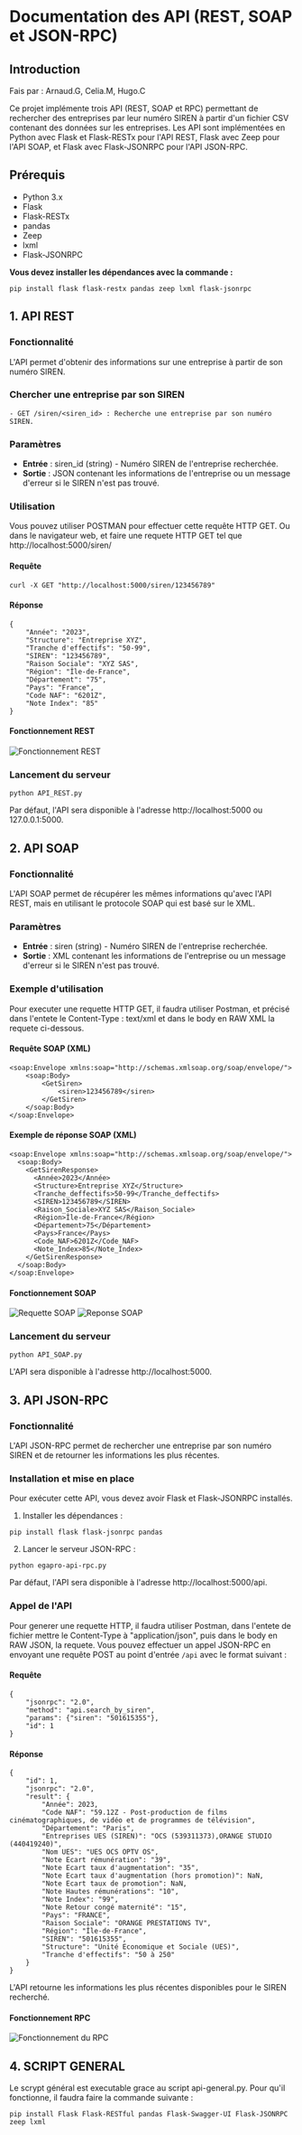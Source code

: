 # Documentation des API (REST, SOAP et JSON-RPC)

## Introduction

Fais par : Arnaud.G, Celia.M, Hugo.C

Ce projet implémente trois API (REST, SOAP et RPC) permettant de rechercher des entreprises par leur numéro SIREN à partir d'un fichier CSV contenant des données sur les entreprises.
Les API sont implémentées en Python avec Flask et Flask-RESTx pour l'API REST, Flask avec Zeep pour l'API SOAP, et Flask avec Flask-JSONRPC pour l'API JSON-RPC.

## Prérequis

- Python 3.x
- Flask
- Flask-RESTx
- pandas
- Zeep
- lxml
- Flask-JSONRPC

**Vous devez installer les dépendances avec la commande :**

```
pip install flask flask-restx pandas zeep lxml flask-jsonrpc
```

## 1\. API REST

### Fonctionnalité

L'API permet d'obtenir des informations sur une entreprise à partir de son numéro SIREN.

### Chercher une entreprise par son SIREN

```
- GET /siren/<siren_id> : Recherche une entreprise par son numéro SIREN.
```

### Paramètres

- **Entrée** : siren_id (string) - Numéro SIREN de l'entreprise recherchée.
- **Sortie** : JSON contenant les informations de l'entreprise ou un message d'erreur si le SIREN n'est pas trouvé.

### Utilisation

Vous pouvez utiliser POSTMAN pour effectuer cette requête HTTP GET.
Ou dans le navigateur web, et faire une requete HTTP GET tel que http://localhost:5000/siren/<siren>

#### Requête

```
curl -X GET "http://localhost:5000/siren/123456789"
```

#### Réponse

```
{
    "Année": "2023",
    "Structure": "Entreprise XYZ",
    "Tranche d'effectifs": "50-99",
    "SIREN": "123456789",
    "Raison Sociale": "XYZ SAS",
    "Région": "Île-de-France",
    "Département": "75",
    "Pays": "France",
    "Code NAF": "6201Z",
    "Note Index": "85"
}
```

#### Fonctionnement REST
![Fonctionnement REST](rest.png)

### Lancement du serveur

```
python API_REST.py
```

Par défaut, l'API sera disponible à l'adresse http://localhost:5000 ou 127.0.0.1:5000.

## 2\. API SOAP

### Fonctionnalité

L'API SOAP permet de récupérer les mêmes informations qu'avec l'API REST, mais en utilisant le protocole SOAP qui est basé sur le XML.

### Paramètres

- **Entrée** : siren (string) - Numéro SIREN de l'entreprise recherchée.
- **Sortie** : XML contenant les informations de l'entreprise ou un message d'erreur si le SIREN n'est pas trouvé.

### Exemple d'utilisation

Pour executer une requette HTTP GET, il faudra utiliser Postman, et précisé dans l'entete le Content-Type : text/xml et dans le body en RAW XML la requete ci-dessous.

#### Requête SOAP (XML)

```
<soap:Envelope xmlns:soap="http://schemas.xmlsoap.org/soap/envelope/">
    <soap:Body>
        <GetSiren>
            <siren>123456789</siren>
        </GetSiren>
    </soap:Body>
</soap:Envelope>
```

#### Exemple de réponse SOAP (XML)

```
<soap:Envelope xmlns:soap="http://schemas.xmlsoap.org/soap/envelope/">
  <soap:Body>
    <GetSirenResponse>
      <Année>2023</Année>
      <Structure>Entreprise XYZ</Structure>
      <Tranche_deffectifs>50-99</Tranche_deffectifs>
      <SIREN>123456789</SIREN>
      <Raison_Sociale>XYZ SAS</Raison_Sociale>
      <Région>Île-de-France</Région>
      <Département>75</Département>
      <Pays>France</Pays>
      <Code_NAF>6201Z</Code_NAF>
      <Note_Index>85</Note_Index>
    </GetSirenResponse>
  </soap:Body>
</soap:Envelope>
```
#### Fonctionnement SOAP
![Requette SOAP](soap-request.png)
![Reponse SOAP](soap-reply.png)

### Lancement du serveur

```
python API_SOAP.py
```

L'API sera disponible à l'adresse http://localhost:5000.

## 3\. API JSON-RPC

### Fonctionnalité

L'API JSON-RPC permet de rechercher une entreprise par son numéro SIREN et de retourner les informations les plus récentes.

### Installation et mise en place

Pour exécuter cette API, vous devez avoir Flask et Flask-JSONRPC installés.

1. Installer les dépendances :

```
pip install flask flask-jsonrpc pandas
```

2. Lancer le serveur JSON-RPC :

```
python egapro-api-rpc.py
```

Par défaut, l'API sera disponible à l'adresse http://localhost:5000/api.

### Appel de l'API

Pour generer une requette HTTP, il faudra utiliser Postman, dans l'entete de fichier mettre le Content-Type à "application/json", puis dans le body en RAW JSON, la requete.
Vous pouvez effectuer un appel JSON-RPC en envoyant une requête POST au point d'entrée `/api` avec le format suivant :

#### Requête

```
{
    "jsonrpc": "2.0",
    "method": "api.search_by_siren",
    "params": {"siren": "501615355"},
    "id": 1
}
```

#### Réponse

```
{
    "id": 1,
    "jsonrpc": "2.0",
    "result": {
        "Année": 2023,
        "Code NAF": "59.12Z - Post-production de films cinématographiques, de vidéo et de programmes de télévision",
        "Département": "Paris",
        "Entreprises UES (SIREN)": "OCS (539311373),ORANGE STUDIO (440419240)",
        "Nom UES": "UES OCS OPTV OS",
        "Note Ecart rémunération": "39",
        "Note Ecart taux d'augmentation": "35",
        "Note Ecart taux d'augmentation (hors promotion)": NaN,
        "Note Ecart taux de promotion": NaN,
        "Note Hautes rémunérations": "10",
        "Note Index": "99",
        "Note Retour congé maternité": "15",
        "Pays": "FRANCE",
        "Raison Sociale": "ORANGE PRESTATIONS TV",
        "Région": "Île-de-France",
        "SIREN": "501615355",
        "Structure": "Unité Economique et Sociale (UES)",
        "Tranche d'effectifs": "50 à 250"
    }
}
```

L'API retourne les informations les plus récentes disponibles pour le SIREN recherché.

#### Fonctionnement RPC
![Fonctionnement du RPC](rpc.png)

## 4\. SCRIPT GENERAL

Le scrypt général est executable grace au script api-general.py.
Pour qu'il fonctionne, il faudra faire la commande suivante :
```
pip install Flask Flask-RESTful pandas Flask-Swagger-UI Flask-JSONRPC zeep lxml
```

